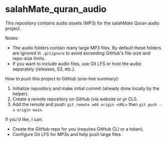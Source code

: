 # salahMate_quran_audio

This repository contains audio assets (MP3) for the salahMate Quran audio project.

Notes:
- The audio folders contain many large MP3 files. By default these folders are ignored in `.gitignore` to avoid exceeding GitHub's file-size and repo-size limits.
- If you want to include audio files, use Git LFS or host the audio separately (releases, S3, etc.).

How to push this project to GitHub (one-line summary):
1. Initialize repository and make initial commit (already done locally by the helper).
2. Create a remote repository on GitHub (via website or `gh` CLI).
3. Add the remote and push: `git remote add origin <URL>` then `git push -u origin main`.

If you'd like, I can:
- Create the GitHub repo for you (requires GitHub CLI or a token).
- Configure Git LFS for MP3s and help push large files.
